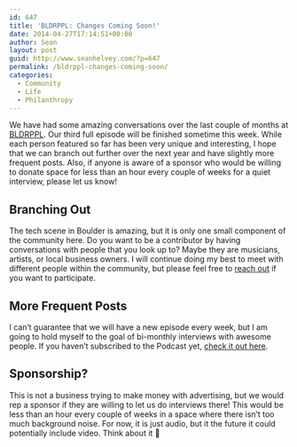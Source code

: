 ```yaml
---
id: 647
title: 'BLDRPPL: Changes Coming Soon!'
date: 2014-04-27T17:14:51+00:00
author: Sean
layout: post
guid: http://www.seanhelvey.com/?p=647
permalink: /bldrppl-changes-coming-soon/
categories:
  - Community
  - Life
  - Philanthropy
---
```

We have had some amazing conversations over the last couple of months at <a title="BLDRPPL" href="https://twitter.com/BLDRPPL" target="_blank">BLDRPPL</a>. Our third full episode will be finished sometime this week. While each person featured so far has been very unique and interesting, I hope that we can branch out further over the next year and have slightly more frequent posts. Also, if anyone is aware of a sponsor who would be willing to donate space for less than an hour every couple of weeks for a quiet interview, please let us know!

## Branching Out

The tech scene in Boulder is amazing, but it is only one small component of the community here. Do you want to be a contributor by having conversations with people that you look up to? Maybe they are musicians, artists, or local business owners. I will continue doing my best to meet with different people within the community, but please feel free to <a title="reach out" href="http://www.bldrppl.com/?page_id=2" target="_blank">reach out</a> if you want to participate.

## More Frequent Posts

I can&#8217;t guarantee that we will have a new episode every week, but I am going to hold myself to the goal of bi-monthly interviews with awesome people. If you haven&#8217;t subscribed to the Podcast yet, <a title="check it out here." href="https://itunes.apple.com/us/podcast/bldrppl/id782634886" target="_blank">check it out here</a>.

## Sponsorship?

This is not a business trying to make money with advertising, but we would rep a sponsor if they are willing to let us do interviews there! This would be less than an hour every couple of weeks in a space where there isn&#8217;t too much background noise. For now, it is just audio, but it the future it could potentially include video. Think about it 🙂